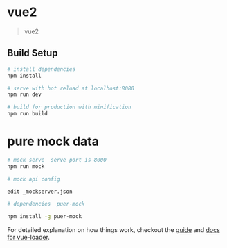 # vue2

> vue2

## Build Setup

``` bash
# install dependencies
npm install

# serve with hot reload at localhost:8080
npm run dev

# build for production with minification
npm run build
```

# pure mock data

``` bash
# mock serve  serve port is 8000
npm run mock

# mock api config

edit _mockserver.json

# dependencies  puer-mock

npm install -g puer-mock


```

For detailed explanation on how things work, checkout the [guide](http://vuejs-templates.github.io/webpack/) and [docs for vue-loader](http://vuejs.github.io/vue-loader).
